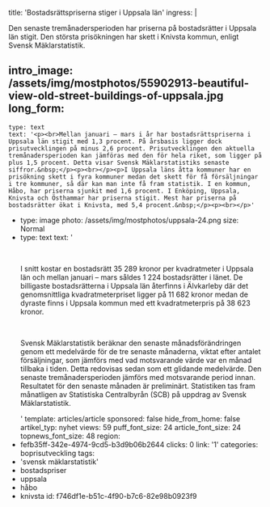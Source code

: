 title: 'Bostadsrättspriserna stiger i Uppsala län'
ingress: |
  <p>Den senaste tremånadersperioden har priserna på bostadsrätter i Uppsala län stigit. Den största prisökningen har skett i Knivsta kommun, enligt Svensk Mäklarstatistik.
  </p>
  
intro_image: /assets/img/mostphotos/55902913-beautiful-view-old-street-buildings-of-uppsala.jpg
long_form:
  -
    type: text
    text: '<p><br>Mellan januari – mars i år har bostadsrättspriserna i Uppsala län stigit med 1,3 procent. På årsbasis ligger dock prisutvecklingen på minus 2,6 procent. Prisutvecklingen den aktuella tremånadersperioden kan jämföras med den för hela riket, som ligger på plus 1,5 procent. Detta visar Svensk Mäklarstatistiks senaste siffror.&nbsp;</p><p><br></p><p>I Uppsala läns åtta kommuner har en prisökning skett i fyra kommuner medan det skett för få försäljningar i tre kommuner, så där kan man inte få fram statistik. I en kommun, Håbo, har priserna sjunkit med 1,6 procent. I Enköping, Uppsala, Knivsta och Östhammar har priserna stigit. Mest har priserna på bostadsrätter ökat i Knivsta, med 5,4 procent.&nbsp;</p><p><br></p>'
  -
    type: image
    photo: /assets/img/mostphotos/uppsala-24.png
    size: Normal
  -
    type: text
    text: '<p><br></p><p>I snitt kostar en bostadsrätt 35 289 kronor per kvadratmeter i Uppsala län och mellan januari – mars såldes 1 224 bostadsrätter i länet. De billigaste bostadsrätterna i Uppsala län återfinns i Älvkarleby där det genomsnittliga kvadratmeterpriset ligger på 11 682 kronor medan de dyraste finns i Uppsala kommun med ett kvadratmeterpris på 38 623 kronor. </p><p><br></p><p>Svensk Mäklarstatistik beräknar den senaste månadsförändringen genom ett medelvärde för de tre senaste månaderna, viktat efter antalet försäljningar, som jämförs med vad motsvarande värde var en månad tillbaka i tiden. Detta redovisas sedan som ett glidande medelvärde. Den senaste tremånadersperioden jämförs med motsvarande period innan. Resultatet för den senaste månaden är preliminärt. Statistiken tas fram månatligen av Statistiska Centralbyrån (SCB) på uppdrag av Svensk Mäklarstatistik.&nbsp;</p>'
template: articles/article
sponsored: false
hide_from_home: false
artikel_typ: nyhet
views: 59
puff_font_size: 24
article_font_size: 24
topnews_font_size: 48
region:
  - fefb35ff-342e-4974-9cd5-b3d9b06b2644
clicks: 0
link: '1'
categories: boprisutveckling
tags:
  - 'svensk mäklarstatistik'
  - bostadspriser
  - uppsala
  - håbo
  - knivsta
id: f746df1e-b51c-4f90-b7c6-82e98b0923f9
